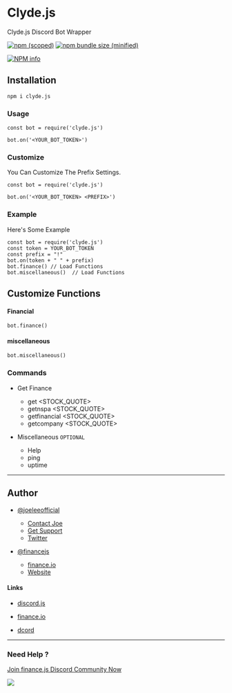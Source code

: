 # Clyde.js

Clyde.js Discord Bot Wrapper



[![npm (scoped)](https://img.shields.io/npm/v/clyde.js.svg)](https://www.npmjs.com/package/clyde.js)
[![npm bundle size (minified)](https://img.shields.io/bundlephobia/min/clyde.js.svg)](https://www.npmjs.com/package/clyde.js)

<a href="https://nodei.co/npm/clyde.js/"><img src="https://nodei.co/npm/clyde.js.png?downloads=true&stars=true" alt="NPM info" /></a>


## Installation 

`npm i clyde.js`


### Usage 

```
const bot = require('clyde.js')

bot.on('<YOUR_BOT_TOKEN>')
```


### Customize

You Can Customize The Prefix Settings.
``` 
const bot = require('clyde.js')

bot.on('<YOUR_BOT_TOKEN> <PREFIX>')
```


### Example 

Here's Some Example
```
const bot = require('clyde.js')
const token = YOUR_BOT_TOKEN
const prefix = "!"
bot.on(token + " " + prefix)
bot.finance() // Load Functions
bot.miscellaneous()  // Load Functions

```

## Customize Functions

#### Financial 
```
bot.finance()
```
#### miscellaneous
```
bot.miscellaneous()
```

### Commands 

- Get Finance 
  - get <STOCK_QUOTE>
  - getnspa <STOCK_QUOTE>
  - getfinancial <STOCK_QUOTE>
  - getcompany <STOCK_QUOTE>

- Miscellaneous `OPTIONAL`
  - Help
  - ping
  - uptime

---------------------------


## Author

- [@joeleeofficial](https://github.com/joeleeofficial)
   - [Contact Joe](mailto:tojoeleeofficial@gmail.com)
   - [Get Support](https://discord.gg/hZMCwDXfQb)
   - [Twitter](https://twitter.com/itsjoetime2008)

- [@financejs](https://github.com/financejs)
   - [finance.io](https://npmjs.com/package/finance.io)
   - [Website](https://finance.js.org)

#### Links

- [discord.js](https://discord.js.org)

- [finance.io](https://finance.js.org)

- [dcord](https://npmjs.com/package/dcord)

------------------


### Need Help ? 

[Join finance.js Discord Community Now](https://discord.gg/hZMCwDXfQb)

<a href="https://discord.gg/hZMCwDXfQb"><img src="https://discordapp.com/api/guilds/793118787460399154/embed.png?style=banner2"></a>
